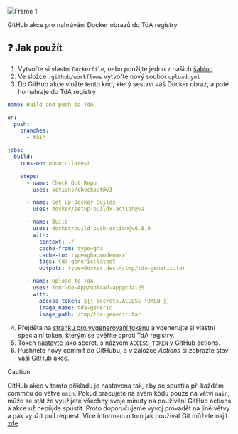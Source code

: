 ![Frame 1](https://github.com/user-attachments/assets/4b8145b6-db05-415b-9d1c-511b88dfff83)

GitHub akce pro nahrávání Docker obrazů do TdA registry.

## ❓ Jak použít

1. Vytvořte si vlastní `Dockerfile`, nebo použijte jednu z našich [šablon](https://github.com/sablony)
2. Ve složce `.github/workflows` vytvořte nový soubor `upload.yml`
3. Do GitHub akce vložte tento kód, který sestaví váš Docker obraz, a poté ho nahraje do TdA registry
```yml
name: Build and push to TdA

on:
  push:
    branches:
      - main

jobs:
  build:
    runs-on: ubuntu-latest

    steps:
      - name: Check Out Repo
        uses: actions/checkout@v3

      - name: Set up Docker Buildx
        uses: docker/setup-buildx-action@v2

      - name: Build
        uses: docker/build-push-action@v6.8.0
        with:
          context: ./
          cache-from: type=gha
          cache-to: type=gha,mode=max`
          tags: tda-generic:latest
          outputs: type=docker,dest=/tmp/tda-generic.tar

      - name: Upload to TdA
        uses: Tour-de-App/upload-app@tda-25
        with:
          access_token: ${{ secrets.ACCESS_TOKEN }}
          image_name: tda-generic
          image_path: /tmp/tda-generic.tar
```
4. Přejděta na [stránku pro vygenerování tokenu](https://odevzdavani.tourdeapp.cz/team-token) a ygenerujte si vlastní speciální token, kterým se ověříte oproti TdA registry.
5. Token [nastavte](https://docs.github.com/en/actions/security-for-github-actions/security-guides/using-secrets-in-github-actions#creating-secrets-for-a-repository) jako secret, s názvem `ACCESS_TOKEN` v GitHub actions.
6. Pushněte nový commit do GitHubu, a v záložce _Actions_ si zobrazte stav vaší GitHub akce.

> [!CAUTION]
> GitHub akce v tomto příkladu je nastavena tak, aby se spustila při každém commitu do větve `main`. Pokud pracujete na svém kódu pouze na větvi `main`, může se stát že využijete všechny svoje minuty na používání GitHub actions a akce už nepůjde spustit. Proto doporučujeme vývoj provádět na jiné větvy a pak využít pull request. Více informaci o tom jak používat Git můžete najít [zde](https://tourdeapp.cz/webinare/odevzdej-a-otestuj-git-github-a-testovaci-platforma)
